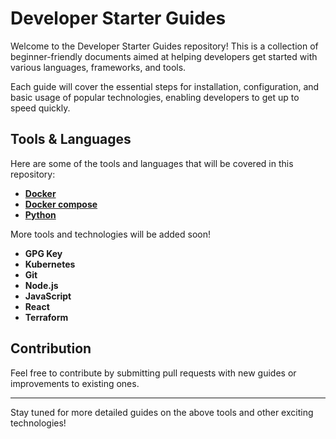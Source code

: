 # Developer Starter Guides

Welcome to the Developer Starter Guides repository! This is a collection of beginner-friendly documents aimed at helping developers get started with various languages, frameworks, and tools.

Each guide will cover the essential steps for installation, configuration, and basic usage of popular technologies, enabling developers to get up to speed quickly.

## Tools & Languages

Here are some of the tools and languages that will be covered in this repository:

- **[Docker](docs/docker.md)**
- **[Docker compose](docs/docker-compose-guide.md)**
- **[Python](docs/python.md)**

More tools and technologies will be added soon!

- **GPG Key**
- **Kubernetes**
- **Git**
- **Node.js**
- **JavaScript**
- **React**
- **Terraform**

## Contribution

Feel free to contribute by submitting pull requests with new guides or improvements to existing ones.

---

Stay tuned for more detailed guides on the above tools and other exciting technologies!
